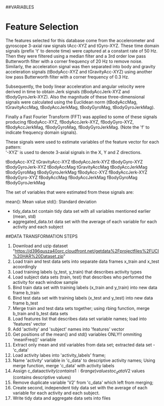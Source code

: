 ##VARIABLES

Feature Selection 
=================

The features selected for this database come from the accelerometer and gyroscope 3-axial raw signals tAcc-XYZ and tGyro-XYZ. These time domain signals (prefix 't' to denote time) were captured at a constant rate of 50 Hz. Then they were filtered using a median filter and a 3rd order low pass Butterworth filter with a corner frequency of 20 Hz to remove noise. Similarly, the acceleration signal was then separated into body and gravity acceleration signals (tBodyAcc-XYZ and tGravityAcc-XYZ) using another low pass Butterworth filter with a corner frequency of 0.3 Hz. 

Subsequently, the body linear acceleration and angular velocity were derived in time to obtain Jerk signals (tBodyAccJerk-XYZ and tBodyGyroJerk-XYZ). Also the magnitude of these three-dimensional signals were calculated using the Euclidean norm (tBodyAccMag, tGravityAccMag, tBodyAccJerkMag, tBodyGyroMag, tBodyGyroJerkMag). 

Finally a Fast Fourier Transform (FFT) was applied to some of these signals producing fBodyAcc-XYZ, fBodyAccJerk-XYZ, fBodyGyro-XYZ, fBodyAccJerkMag, fBodyGyroMag, fBodyGyroJerkMag. (Note the 'f' to indicate frequency domain signals). 

These signals were used to estimate variables of the feature vector for each pattern:  
'-XYZ' is used to denote 3-axial signals in the X, Y and Z directions.

tBodyAcc-XYZ
tGravityAcc-XYZ
tBodyAccJerk-XYZ
tBodyGyro-XYZ
tBodyGyroJerk-XYZ
tBodyAccMag
tGravityAccMag
tBodyAccJerkMag
tBodyGyroMag
tBodyGyroJerkMag
fBodyAcc-XYZ
fBodyAccJerk-XYZ
fBodyGyro-XYZ
fBodyAccMag
fBodyAccJerkMag
fBodyGyroMag
fBodyGyroJerkMag

The set of variables that were estimated from these signals are: 

mean(): Mean value
std(): Standard deviation

- tidy_data.txt	contain tidy data set with all variables mentioned earlier (mean, std)
- aggregated_data.txt data set with the average of each variable for each activity and each subject


##DATA TRANSFORMATION STEPS

1. Download and uzip dataset "https://d396qusza40orc.cloudfront.net/getdata%2Fprojectfiles%2FUCI%20HAR%20Dataset.zip"
2. Load train and test data sets into separate data frames x_train and x_test acoordingly
3. Load training labels (y_test, y_train) that describes activity types
4. Load subject data sets (train, test) that describes who performed the activity for each window sample
5. Bind train data set with training labels (x_train and y_train) into new data frame b_train
6. Bind test data set with training labels (x_test and y_test) into new data frame b_test
7. Merge train and test data sets together; using rbing function, merge b_train and b_test data sets
8. Load features list that describes data set variable names; load into 'features' vector
9. Add 'activity' and 'subject' names into 'features' vector
10. Get positions of the mean() and std() variables ONLY!! ommiting 'meanFreq()' variable
11. Extract only mean and std variables from data set; extracted data set - 'c_data'
12. Load activity labes into 'activity_labels' frame;
13. Name 'activity' variable in 'c_data' to descriptive activity names; Using merge function, merge 'c_data' with activity labels
14. Assign c_data$activity (contains 1:6 range) values to c_data$V2 values (contains descriptive values)
15. Remove duplicate variable 'V2' from 'c_data' which left from merging;
16. Create second, independent tidy data set with the average of each variable for each activity and each subject. 
17. Write tidy data and aggregate data sets into files